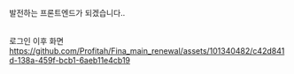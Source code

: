 발전하는 프론트엔드가 되겠습니다..

<Br> 로그인 이후 화면 <br>
https://github.com/Profitah/Fina_main_renewal/assets/101340482/c42d841d-138a-459f-bcb1-6aeb11e4cb19

